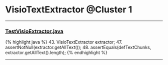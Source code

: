 # VisioTextExtractor @Cluster 1

***

### [TestVisioExtractor.java](https://searchcode.com/codesearch/view/88636800/)
{% highlight java %}
43. VisioTextExtractor extractor;
47. assertNotNull(extractor.getAllText());
48. assertEquals(defTextChunks, extractor.getAllText().length);
{% endhighlight %}

***

